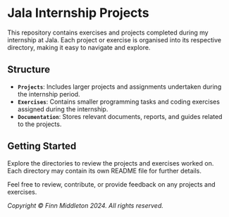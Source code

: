 # Jala Internship Projects
This repository contains exercises and projects completed during my internship at Jala. Each project or exercise is organised into its respective directory, making it easy to navigate and explore.

## Structure

-   **`Projects`**: Includes larger projects and assignments undertaken during the internship period.
-   **`Exercises`**: Contains smaller programming tasks and coding exercises assigned during the internship.
-   **`Documentation`**: Stores relevant documents, reports, and guides related to the projects.

## Getting Started

Explore the directories to review the projects and exercises worked on. Each directory may contain its own README file for further details.

Feel free to review, contribute, or provide feedback on any projects and exercises.


_Copyright © Finn Middleton 2024. All rights reserved._
